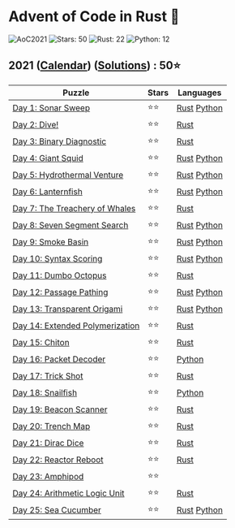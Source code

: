 # Advent of Code in Rust 🦀

![AoC2021](https://img.shields.io/badge/Advent_of_Code-2021-8A2BE2)
![Stars: 50](https://img.shields.io/badge/Stars-50⭐-blue)
![Rust: 22](https://img.shields.io/badge/Rust-22-cyan?logo=Rust)
![Python: 12](https://img.shields.io/badge/Python-12-cyan?logo=Python)

## 2021 ([Calendar](https://adventofcode.com/2021)) ([Solutions](../2021/)) : 50⭐

Puzzle                                                                  | Stars | Languages
----------------------------------------------------------------------- | ----- | -----------
[Day 1: Sonar Sweep](https://adventofcode.com/2021/day/1)               | ⭐⭐  | [Rust](../2021/day1/day1.rs) [Python](../2021/day1/day1.py)
[Day 2: Dive!](https://adventofcode.com/2021/day/2)                     | ⭐⭐  | [Rust](../2021/day2/day2.rs)
[Day 3: Binary Diagnostic](https://adventofcode.com/2021/day/3)         | ⭐⭐  | [Rust](../2021/day3/day3.rs)
[Day 4: Giant Squid](https://adventofcode.com/2021/day/4)               | ⭐⭐  | [Rust](../2021/day4/day4.rs) [Python](../2021/day4/day4.py)
[Day 5: Hydrothermal Venture](https://adventofcode.com/2021/day/5)      | ⭐⭐  | [Rust](../2021/day5/day5.rs) [Python](../2021/day5/day5.py)
[Day 6: Lanternfish](https://adventofcode.com/2021/day/6)               | ⭐⭐  | [Rust](../2021/day6/day6.rs) [Python](../2021/day6/day6.py)
[Day 7: The Treachery of Whales](https://adventofcode.com/2021/day/7)   | ⭐⭐  | [Rust](../2021/day7/day7.rs)
[Day 8: Seven Segment Search](https://adventofcode.com/2021/day/8)      | ⭐⭐  | [Rust](../2021/day8/day8.rs) [Python](../2021/day8/day8.py)
[Day 9: Smoke Basin](https://adventofcode.com/2021/day/9)               | ⭐⭐  | [Rust](../2021/day9/day9.rs) [Python](../2021/day9/day9.py)
[Day 10: Syntax Scoring](https://adventofcode.com/2021/day/10)          | ⭐⭐  | [Rust](../2021/day10/day10.rs) [Python](../2021/day10/day10.py)
[Day 11: Dumbo Octopus](https://adventofcode.com/2021/day/11)           | ⭐⭐  | [Rust](../2021/day11/day11.rs)
[Day 12: Passage Pathing](https://adventofcode.com/2021/day/12)         | ⭐⭐  | [Rust](../2021/day12/day12.rs) [Python](../2021/day12/day12.py)
[Day 13: Transparent Origami](https://adventofcode.com/2021/day/13)     | ⭐⭐  | [Rust](../2021/day13/day13.rs) [Python](../2021/day13/day13.py)
[Day 14: Extended Polymerization](https://adventofcode.com/2021/day/14) | ⭐⭐  | [Rust](../2021/day14/day14.rs)
[Day 15: Chiton](https://adventofcode.com/2021/day/15)                  | ⭐⭐  | [Rust](../2021/day15/day15.rs)
[Day 16: Packet Decoder](https://adventofcode.com/2021/day/16)          | ⭐⭐  | [Python](../2021/day16/day16.py)
[Day 17: Trick Shot](https://adventofcode.com/2021/day/17)              | ⭐⭐  | [Rust](../2021/day17/day17.rs)
[Day 18: Snailfish](https://adventofcode.com/2021/day/18)               | ⭐⭐  | [Python](../2021/day18/day18.py)
[Day 19: Beacon Scanner](https://adventofcode.com/2021/day/19)          | ⭐⭐  | [Rust](../2021/day19/day19.rs)
[Day 20: Trench Map](https://adventofcode.com/2021/day/20)              | ⭐⭐  | [Rust](../2021/day20/day20.rs)
[Day 21: Dirac Dice](https://adventofcode.com/2021/day/21)              | ⭐⭐  | [Rust](../2021/day21/day21.rs)
[Day 22: Reactor Reboot](https://adventofcode.com/2021/day/22)          | ⭐⭐  | [Rust](../2021/day22/day22.rs)
[Day 23: Amphipod](https://adventofcode.com/2021/day/23)                | ⭐⭐  | 
[Day 24: Arithmetic Logic Unit](https://adventofcode.com/2021/day/24)   | ⭐⭐  | [Rust](../2021/day24/day24.rs)
[Day 25: Sea Cucumber](https://adventofcode.com/2021/day/25)            | ⭐⭐  | [Rust](../2021/day25/day25.rs) [Python](../2021/day25/day25.py)
